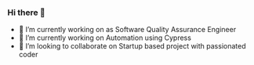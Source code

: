 ### Hi there 👋



- 🔭 I’m currently working on as Software Quality Assurance Engineer
- 🌱 I’m currently working on Automation using Cypress
- 👯 I’m looking to collaborate on Startup based project with passionated coder

